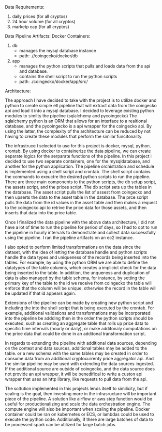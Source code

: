 Data Requirements:

1. daily prices (for all cryptos)
2. 24 hour volume (for all cryptos)
3. marketp cap (for all cryptos)

Data Pipeline Artifacts:
Docker Containers:

1.  db
    - manages the mysql database instance
    - path: .//coingecko/docker/db
2.  app
    - manages the python scripts that pulls and loads data from the api and database.
    - contains the shell script to run the python scripts
    - path: ./coingecko/docker/app/src/

Architecture:

The approach I have decided to take with the project is to utilize docker and python to create
simple etl pipeline that will extract data from the coingecko api and load it into a mysql database.
I decided to leverage existing python modules to similty the pipeline (sqlalchemy and pycoingecko)
The sqlalchemy python is an ORM that allows for an interface to a realtional database, and the pycoingecko is a api wrapper for the coingecko api. By using the latter, the complexity of the architecture can be reduced by not having to create these modules that perform the similar funcitonality.

The infrastruce I selected to use for this project is docker, mysql, python, crontab. By using docker to containerize the data pipeline, we can create separate logics for the serparate functions of the pipeline. In this project i decided to use two separate containers, one for the mysqldatabase, and another for the python application. The pipeline orchistration and schedule is
implemented using a shell script and crontab. The shell scirpt contains the commands to exeuctre the desired python scripts to run the pipeline. There are three main components to the python scripts,
the db setup script, the assets script, and the prices script. The db script sets up the tables
in the database. The asset script pulls the list of assest from coingecko and then upserts the data to the asset table in the database. The prce script pulls the data from the id values in the asset table and then makes a request to the coingecko api to retrive the price data for those assets, and then inserts that data into the price table.

Once I finalized the data pipeline with the above data architecture, I did not have a lot of time to run the pipeline for period of days, so I had to opt to run the pipeline in hourly intervals to demonstrate and collect data successfully using the pipeline. I ran the pipeline artifacts on an ec2 instance.

I also opted to perform limited transformations on the data since the dataset, with the idea of letting the database handle and python scripts handle the data types and uniqueness of the records being inserted into the tables. For example, by using the python ORM we are able to define the datatypes of the table columns, which creates a implicict check for the data being inserted to the table. In addition, the unqueness and duplication of data is also managed by the table schema, for instance, by setting the primary key of the table to the id we receive from coingecko the table will enforce that the column will be unique, otherwise the record in the table will be updated if that id appears again.

Extensions of the pipeline can be made by creating new python script and including the into the shell script that is being executed by the crontab. For example, additional validations and transformations may be incorporated into
the pipeline be addding then in the order the python scripts should be executed, such as creating an aggregate table that rolls up price data to specific time intervals (hourly or daily), or make additonaly computations on the price data that could be done in an additonal transformation script.

In regards to extending the pipeline with additional data sources, depending on the context and data sources, additional tables may be added to the table. or a new schema with the same tables may be created in order to consume data from an additional cryptocurrenty price aggregator api. And the similar pipeline may be used with extending the data sources ingested. If the additional source are outside of coingecko, and the data source does not provide an api wrapper, it will be benedifical to write a custon api wrapper that uses an http library, like requests to pull data from the api.

The soltution implemented in this projects lends itself to similicity, but if scaling is the goal, then investing more in the infrasructure will be important piece of the pipeline. A solution like airflow or aws step function would be useful for productionalizing and scale the data orchestration engine. The compute engine will also be important when scaling the pipeline. Docker container could be ran on kubernetes or ECS, or lambdas could be used to execute the python code. Additionally, if there are large batches of data to be processed spark can be utilized for large batch jobs.
